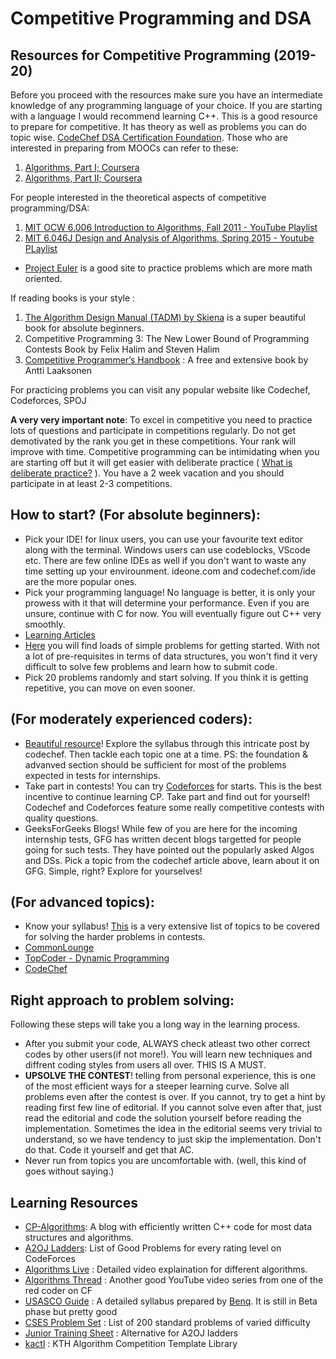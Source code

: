 # Competitive Programming and DSA

## Resources for Competitive Programming (2019-20)
Before you proceed with the resources make sure you have an intermediate knowledge of any programming language of your choice.
If you are starting with a language I would recommend learning C++.  This is a good resource to prepare for competitive. It has theory as well as problems you can do topic wise. [CodeChef DSA Certification Foundation](https://www.codechef.com/certification/data-structures-and-algorithms/prepare#foundation). 
Those who are interested in preparing from MOOCs can refer to these:
1.  [Algorithms, Part I; Coursera](https://www.coursera.org/learn/algorithms-part1)
2.  [Algorithms, Part II; Coursera](https://www.coursera.org/learn/algorithms-part2)

For people interested in the theoretical aspects of competitive programming/DSA:
1.  [MIT OCW 6.006 Introduction to Algorithms, Fall 2011 - YouTube Playlist](https://www.youtube.com/playlist?list=PLUl4u3cNGP61Oq3tWYp6V_F-5jb5L2iHb)
2.  [MIT 6.046J Design and Analysis of Algorithms, Spring 2015 - Youtube PLaylist](https://www.youtube.com/playlist?list=PLUl4u3cNGP6317WaSNfmCvGym2ucw3oGp)

- [Project Euler](https://projecteuler.net/) is a good site to practice problems which are more math oriented.

If reading books is your style :
1.  [The Algorithm Design Manual (TADM) by Skiena](http://mimoza.marmara.edu.tr/~msakalli/cse706_12/SkienaTheAlgorithmDesignManual.pdf) is a super beautiful book for absolute beginners.
2.  Competitive Programming 3: The New Lower Bound of Programming Contests Book by Felix Halim and Steven Halim
3.  [Competitive Programmer’s Handbook](https://cses.fi/book/book.pdf) : A free and extensive book by Antti Laaksonen

For practicing problems you can visit any popular website like Codechef, Codeforces, SPOJ

**A very very important note**: To excel in competitive you need to practice lots of questions and participate in competitions regularly. Do not get demotivated by the rank you get in these competitions. Your rank will improve with time. Competitive programming can be intimidating when you are starting off but it will get easier with deliberate practice ( [What is deliberate practice?](https://fs.blog/2012/07/what-is-deliberate-practice/) ). You have a 2 week vacation and you should participate in at least 2-3 competitions.

## How to start? (For absolute beginners):
-  Pick your IDE! for linux users, you can use your favourite text editor along with the terminal. Windows users can use codeblocks, VScode etc. There are few online IDEs as well if you don't want to waste any time setting up your envirounment. ideone.com and codechef.com/ide are the more popular ones.
- Pick your programming language! No language is better, it is only your prowess with it that will determine your performance. Even if you are unsure, continue with C for now. You will eventually figure out C++ very smoothly.
- [Learning Articles](https://github.com/priyankjairaj100/learning-articles/blob/master/CP1.md)
-  [Here](https://www.codechef.com/problems/school) you will find loads of simple problems for getting started. With not a lot of pre-requisites in terms of data structures, you won't find it very difficult to solve few problems and learn how to submit code.
- Pick 20 problems randomly and start solving. If you think it is getting repetitive, you can move on even sooner.

## (For moderately experienced coders):
- [Beautiful resource](https://www.codechef.com/certification/prepare)! Explore the syllabus through this intricate post by codechef. Then tackle each topic one at a time. PS: the foundation & advanved section should be sufficient for most of the problems expected in tests for internships.
- Take part in contests! You can try [Codeforces](https://www.codeforces.com) for starts. This is the best incentive to continue learning CP. Take part and find out for yourself! Codechef and Codeforces feature some really competitive contests with quality questions.
- GeeksForGeeks Blogs! While few of you are here for the incoming internship tests, GFG has written decent blogs targetted for people going for such tests. They have pointed out the popularly asked Algos and DSs. Pick a topic from the codechef article above, learn about it on GFG. Simple, right? Explore for yourselves!

## (For advanced topics):
- Know your syllabus! [This](https://slack-redir.net/linkurl=https%3A%2F%2Fgist.github.com%2Fsharmaeklavya2%2F8aa2830f3a46a3f46ff249b4e1f07767) is a very extensive list of topics to be covered for solving the harder problems in contests.
- [CommonLounge](https://www.commonlounge.com/discussion/5d2822257dfa49328d85fd27cf114441/main)
- [TopCoder - Dynamic Programming](https://www.topcoder.com/community/competitive-programming/tutorials/dynamic-programming-from-novice-to-advanced/)
- [CodeChef](https://www.codechef.com/certification/data-structures-and-algorithms/prepare#)

## Right approach to problem solving:
Following these steps will take you a long way in the learning process.
- After you submit your code, ALWAYS check atleast two other correct codes by other users(if not more!). You will learn new techniques and diffrent coding styles from users all over. THIS IS A MUST.
- **UPSOLVE THE CONTEST**! telling from personal experience, this is one of the most efficient ways for a steeper learning curve. Solve all problems even after the contest is over. If you cannot, try to get a hint by reading first few line of editorial. If you cannot solve even after that, just read the editorial and code the solution yourself before reading the implementation. Sometimes the idea in the editorial seems very trivial to understand, so we have tendency to just skip the implementation. Don't do that. Code it yourself and get that AC.
- Never run from topics you are uncomfortable with. (well, this kind of goes without saying.)

## Learning Resources
- [CP-Algorithms](https://cp-algorithms.com/): A blog with efficiently written C++ code for most data structures and algorithms.
- [A2OJ Ladders](https://a2oj.com/ladders): List of Good Problems for every rating level on CodeForces
- [Algorithms Live](https://www.youtube.com/channel/UCBLr7ISa_YDy5qeATupf26w) : Detailed video explaination for different algorithms.
- [Algorithms Thread](https://www.youtube.com/playlist?list=PLZU0kmvryb_HZpDW2yfn-H-RxAu_ts6xq) : Another good YouTube video series from one of the red coder on CF
- [USASCO Guide](https://usaco-guide.vercel.app/) : A detailed syllabus prepared by [Benq](https://codeforces.com/profile/Benq). It is still in Beta phase but pretty good
- [CSES Problem Set](https://cses.fi/problemset/) : List of 200 standard problems of varied difficulty
- [Junior Training Sheet](https://docs.google.com/spreadsheets/d/1iJZWP2nS_OB3kCTjq8L6TrJJ4o-5lhxDOyTaocSYc-k/edit#gid=84654839) : Alternative for A2OJ ladders
- [kactl](https://github.com/kth-competitive-programming/kactl) : KTH Algorithm Competition Template Library

